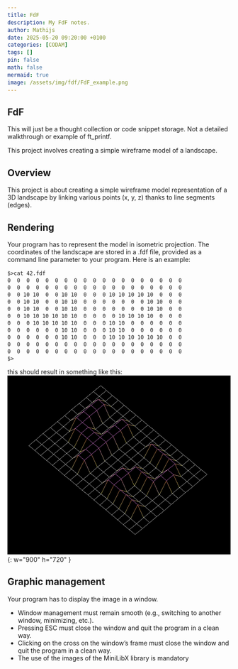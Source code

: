 ```yaml
---
title: FdF
description: My FdF notes.
author: Mathijs
date: 2025-05-20 09:20:00 +0100
categories: [CODAM]
tags: []
pin: false
math: false
mermaid: true
image: /assets/img/fdf/FdF_example.png
---
```


## FdF
This will just be a thought collection or code snippet storage. Not a detailed walkthrough or example of ft_printf.

This project involves creating a simple wireframe
model of a landscape.

## Overview
This project is about creating a simple wireframe model representation of a 3D landscape by linking various points (x, y, z) thanks to line segments (edges).

## Rendering
Your program has to represent the model in isometric projection. The coordinates of the landscape are stored in a .fdf file, provided as a command line parameter to your program. Here is an example:

```text
$>cat 42.fdf
0  0  0  0  0  0  0  0  0  0  0  0  0  0  0  0  0  0  0
0  0  0  0  0  0  0  0  0  0  0  0  0  0  0  0  0  0  0
0  0 10 10  0  0 10 10  0  0  0 10 10 10 10 10  0  0  0
0  0 10 10  0  0 10 10  0  0  0  0  0  0  0 10 10  0  0
0  0 10 10  0  0 10 10  0  0  0  0  0  0  0 10 10  0  0
0  0 10 10 10 10 10 10  0  0  0  0 10 10 10 10  0  0  0
0  0  0 10 10 10 10 10  0  0  0 10 10  0  0  0  0  0  0
0  0  0  0  0  0 10 10  0  0  0 10 10  0  0  0  0  0  0
0  0  0  0  0  0 10 10  0  0  0 10 10 10 10 10 10  0  0
0  0  0  0  0  0  0  0  0  0  0  0  0  0  0  0  0  0  0
0  0  0  0  0  0  0  0  0  0  0  0  0  0  0  0  0  0  0
$>
```

this should result in something like this:
![FdF example](/assets/img/fdf/FdF_example.png){: w="900" h="720" }

## Graphic management

Your program has to display the image in a window.
- Window management must remain smooth (e.g., switching to another window, minimizing, etc.).
- Pressing ESC must close the window and quit the program in a clean way.
- Clicking on the cross on the window’s frame must close the window and quit the program in a clean way.
- The use of the images of the MiniLibX library is mandatory
